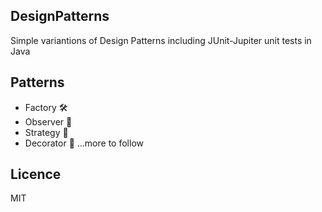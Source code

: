 ## DesignPatterns
Simple variantions of Design Patterns including JUnit-Jupiter unit tests in Java

## Patterns
- Factory 🛠
- Observer 🔮
- Strategy 🧪
- Decorator 💝
...more to follow

## Licence
MIT
